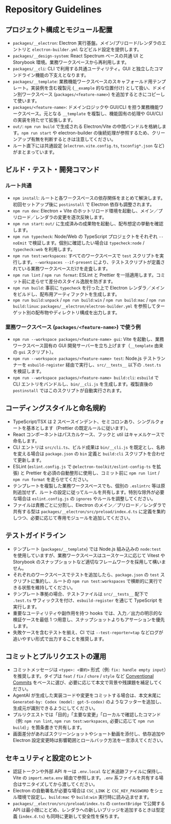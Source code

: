 # Repository Guidelines

## プロジェクト構成とモジュール配置

- `packages/__electron`: Electron 実行基盤。メイン/プリロード/レンダラのエントリと `electron-builder.yml` などビルド設定を提供します。
- `packages/__design-system`: React Spectrum ベースの共通 UI と Storybook 環境。業務ワークスペースから再利用します。
- `packages/__cli`: CLI で利用する共通ユーティリティ。GUI と独立したコマンドライン機能の下支えとなります。
- `packages/__template`: 業務機能ワークスペースのスキャフォールド用テンプレート。実装例を含む複製元 (`__example` 的な位置付け) として扱い、ドメイン別ワークスペース (`packages/<feature-name>`) を追加するときにコピーして使います。
- `packages/<feature-name>`: ドメインロジックや GUI/CLI を担う業務機能ワークスペース。元となる `__template` を複製し、機能固有の処理や GUI/CLI の実装を持たせて拡張します。
- `out/`: `npm run build` で生成される Electron/Vite の中間バンドルを格納します。`npm run start` や electron-builder の後続処理が参照するため、クリーンアップ有無を判断するときは注意してください。
- ルート直下には共通設定 (`electron.vite.config.ts`, `tsconfig*.json` など) がまとまっています。

## ビルド・テスト・開発コマンド

### ルート共通

- `npm install`: ルートと各ワークスペースの依存関係をまとめて解決します。初回セットアップ後に `postinstall` で Electron 依存も調整されます。
- `npm run dev`: Electron + Vite のホットリロード環境を起動し、メイン／プリロード／レンダラの変更を逐次反映します。
- `npm run start`: `out/` に生成済みの成果物を起動し、配布想定の挙動を確認します。
- `npm run typecheck`: Node/Web の TypeScript プロジェクトをそれぞれ `--noEmit` で検証します。個別に確認したい場合は `typecheck:node` / `typecheck:web` を利用します。
- `npm run test:workspaces`: すべてのワークスペースで `test` スクリプトを実行します。`--workspaces --if-present` により、テストスクリプトが定義されている業務ワークスペースだけを走査します。
- `npm run lint` / `npm run format`: ESLint と Prettier を一括適用します。コミット前に走らせて差分のスタイル逸脱を防ぎます。
- `npm run build`: 事前に `typecheck` を行った上で Electron レンダラ／メインをビルドし、配布用アーティファクトを生成します。
- `npm run build:unpack` / `npm run build:win` / `npm run build:mac` / `npm run build:linux`: `packages/__electron/electron-builder.yml` を参照してターゲット別の配布物やディレクトリ構成を出力します。

### 業務ワークスペース (`packages/<feature-name>`) で使う例

- `npm run --workspace packages/<feature-name> gui`: Vite を起動し、業務ワークスペース固有の GUI 開発サーバーを立ち上げます（`__template` 由来の `gui` スクリプト）。
- `npm run --workspace packages/<feature-name> test`: Node.js テストランナーを `esbuild-register` 経由で実行し、`src/__tests__` 以下の `.test.ts` を検証します。
- `npm run --workspace packages/<feature-name> build:cli`: `esbuild` で CLI エントリをバンドルし、`bin/__cli.js` を生成します。複製直後の `postinstall` ではこのスクリプトが自動実行されます。

## コーディングスタイルと命名規約

- TypeScript/TSX は 2 スペースインデント、セミコロンあり、シングルクォートを基本とします（Prettier の既定ルールに従います）。
- React コンポーネントはパスカルケース、フックと util はキャメルケースで命名します。
- CLI エントリは `src/cli.ts`、ビルド成果は `bin/__cli.js` を既定とし、名称を変える場合は `package.json` の `bin` 定義と `build:cli` スクリプトを合わせて更新します。
- ESLint (`eslint.config.js` で `@electron-toolkit/eslint-config-ts` を拡張) と Prettier を必須の自動整形に使用し、コミット前に `npm run lint` / `npm run format` を走らせてください。
- テンプレートを複製した業務ワークスペースでも、個別の `.eslintrc` 等は原則追加せず、ルートの設定に従ってルールを共有します。特別な除外が必要な場合は `eslint.config.js` の `ignores` やルールを調整してください。
- ファイルは責務ごとに分割し、Electron のメイン／プリロード／レンダラで共有する型は `packages/__electron/src/preload/index.d.ts` に定義を集約しつつ、必要に応じて専用モジュールを追加してください。

## テストガイドライン

- テンプレート (`packages/__template`) では Node.js 組み込みの `node:test` を使用していますが、業務ワークスペースはユースケースに応じて Vitest や Storybook のスナップショットなど適切なフレームワークを採用して構いません。
- それぞれのワークスペースでテストを追加したら、`package.json` の `test` スクリプトに集約し、ルートの `npm run test:workspaces` で横断的に実行できる状態を維持してください。
- テンプレート準拠の場合、テストファイルは `src/__tests__` 配下で `.test.ts` サフィックスを付け、`esbuild-register` を通じて TypeScript を実行します。
- 重要なユーティリティや副作用を持つ hooks では、入力／出力の明示的な検証ケースを最低 1 つ用意し、スナップショットよりもアサーションを優先します。
- 失敗ケースを含むテストを揃え、CI では `--test-reporter=tap` などログが追いやすい形式で出力することを推奨します。

## コミットとプルリクエストの運用

- コミットメッセージは `<type>: <要約>` 形式（例: `fix: handle empty input`）を推奨します。タイプは `feat` / `fix` / `chore` / `style` など [Conventional Commits](https://www.conventionalcommits.org/ja/v1.0.0/) をベースに選び、必要に応じて本文で背景や残課題を補足してください。
- AgentAI が生成した実装コードや変更をコミットする場合は、本文末尾に `Generated-by: Codex (model: gpt-5-codex)` のようなフッターを追加し、生成元が識別できるようにしてください。
- プルリクエストでは「目的」「主要な変更」「ローカルで確認したコマンド（例: `npm run lint`, `npm run test:workspaces`, 必要に応じて `npm run build`）」を箇条書きで共有します。
- 画面差分があればスクリーンショットやショート動画を添付し、依存追加や Electron 設定変更時は影響範囲とロールバック方法を一言添えてください。

## セキュリティと設定のヒント

- 認証トークンや外部 API キーは `.env.local` など未追跡ファイルに保持し、Vite の `import.meta.env` 経由で参照します。`.env` 系ファイルを共有する場合はサニタイズしてから渡してください。
- Electron の自動署名が必要な場合は `CSC_LINK` と `CSC_KEY_PASSWORD` をシェル環境で設定し、`build:mac` や `build:win` 実行時に読み込ませます。
- `packages/__electron/src/preload/index.ts` の `contextBridge` で公開する API は最小限にとどめ、レンダラへの新しいブリッジを追加するときは型定義 (`index.d.ts`) も同時に更新して安全性を保ちます。
